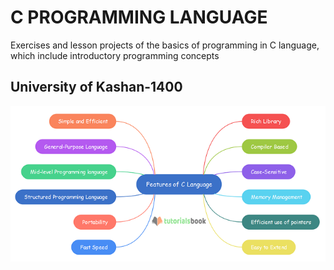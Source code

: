 # C PROGRAMMING LANGUAGE 
Exercises and lesson projects of the basics of programming in C language, which include introductory programming concepts
## University of Kashan-1400
<img src="docs/Features-of-C-Language.png"/>
